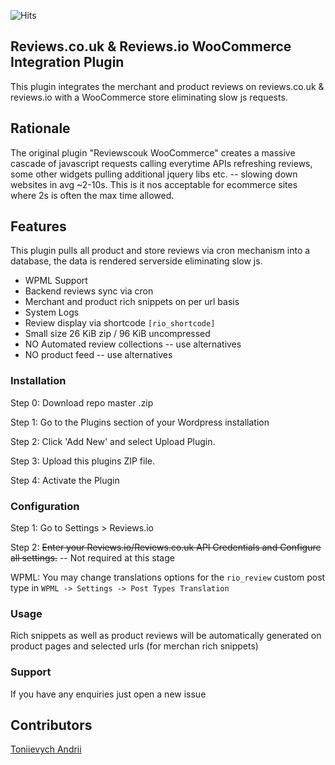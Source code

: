 ![Hits](https://hitcounter.pythonanywhere.com/count/tag.svg?url=https%3A%2F%2Fgithub.com%2Ffluential%2FReviewscouk-WooCommercePlugin-minifast%2F)
## Reviews.co.uk & Reviews.io WooCommerce Integration Plugin

This plugin integrates the merchant and product reviews on reviews.co.uk & reviews.io with a WooCommerce store eliminating slow js requests.

## Rationale
The original plugin "Reviewscouk WooCommerce" creates a massive cascade of javascript requests calling everytime APIs refreshing reviews, some other widgets pulling additional jquery libs etc. -- slowing down websites in avg ~2-10s. This is it nos acceptable for ecommerce sites where 2s is often the max time allowed.

## Features
This plugin pulls all product and store reviews via cron mechanism into a database, the data is rendered serverside eliminating slow js.
* WPML Support
* Backend reviews sync via cron
* Merchant and product rich snippets on per url basis
* System Logs
* Review display via shortcode ```[rio_shortcode]```
* Small size 26 KiB zip / 96 KiB uncompressed
* NO Automated review collections -- use alternatives
* NO product feed -- use alternatives


### Installation

Step 0: Download repo master .zip

Step 1: Go to the Plugins section of your Wordpress installation

Step 2: Click 'Add New' and select Upload Plugin.

Step 3: Upload this plugins ZIP file.

Step 4: Activate the Plugin

### Configuration

Step 1: Go to Settings > Reviews.io

Step 2: ~~Enter your Reviews.io/Reviews.co.uk API Credentials and Configure all settings.~~ -- Not required at this stage

WPML: You may change translations options for the ```rio_review``` custom post type in ```WPML -> Settings -> Post Types Translation```

### Usage
Rich snippets as well as product reviews will be automatically generated on product pages and selected urls (for merchan rich snippets)

### Support

If you have any enquiries just open a new issue

## Contributors
[Toniievych Andrii](https://github.com/TwistedAndy)
